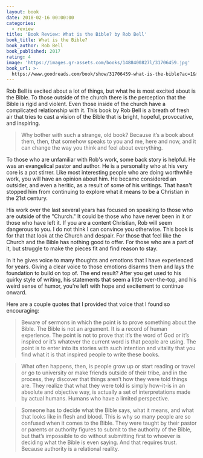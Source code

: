 ```yaml
---
layout: book
date: 2018-02-16 00:00:00
categories:
  - review
title: 'Book Review: What is the Bible? by Rob Bell'
book_title: What is the Bible?
book_author: Rob Bell
book_published: 2017
rating: 4
image: 'https://images.gr-assets.com/books/1488400827l/31706459.jpg'
book_url: >-
  https://www.goodreads.com/book/show/31706459-what-is-the-bible?ac=1&from_search=true
---
```


Rob Bell is excited about a lot of things, but what he is most excited about is the Bible. To those outside of the church there is the perception that the Bible is rigid and violent. Even those inside of the church have a complicated relationship with it. This book by Rob Bell is a breath of fresh air that tries to cast a vision of the Bible that is bright, hopeful, provocative, and inspiring.

> Why bother with such a strange, old book? Because it’s a book about them, then, that somehow speaks to you and me, here and now, and it can change the way you think and feel about everything.

To those who are unfamiliar with Rob's work, some back story is helpful. He was an evangelical pastor and author. He is a personality who at his very core is a pot stirrer. Like most interesting people who are doing worthwhile work, you will have an opinion about him. He became considered an outsider, and even a heritic, as a result of some of his writings. That hasn't stopped him from continuing to explore what it means to be a Christian in the 21st century.

His work over the last several years has focused on speaking to those who are outside of the "Church." It could be those who have never been in it or those who have left it. If you are a content Christian, Rob will seem dangerous to you. I do not think I can convince you otherwise. This book is for that that look at the Church and despair. For those that feel like the Church and the Bible has nothing good to offer. For those who are a part of it, but struggle to make the pieces fit and find reason to stay.

In it he gives voice to many thoughts and emotions that I have experienced for years. Giving a clear voice to those emotions disarms them and lays the foundation to build on top of. The end result? After you get used to his quirky style of writing, his statements that seem a little over-the-top, and his weird sense of humor, you're left with hope and excitement to continue onward.

Here are a couple quotes that I provided that voice that I found so encouraging:

> Beware of sermons in which the point is to prove something about the Bible. The Bible is not an argument. It is a record of human experience. The point is not to prove that it’s the word of God or it’s inspired or it’s whatever the current word is that people are using. The point is to enter into its stories with such intention and vitality that you find what it is that inspired people to write these books.

> What often happens, then, is people grow up or start reading or travel or go to university or make friends outside of their tribe, and in the process, they discover that things aren’t how they were told things are. They realize that what they were told is simply how-it-is in an absolute and objective way, is actually a set of interpretations made by actual humans. Humans who have a limited perspective.

> Someone has to decide what the Bible says, what it means, and what that looks like in flesh and blood. This is why so many people are so confused when it comes to the Bible. They were taught by their pastor or parents or authority figures to submit to the authority of the Bible, but that’s impossible to do without submitting first to whoever is deciding what the Bible is even saying. And that requires trust. Because authority is a relational reality.